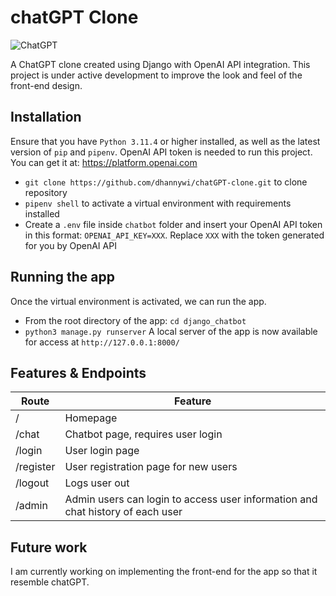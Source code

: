 # chatGPT Clone
![ChatGPT](https://i0.wp.com/bdtechtalks.com/wp-content/uploads/2022/12/openai-chatgpt.jpg)

A ChatGPT clone created using Django with OpenAI API integration. This project is under active development to improve the look and feel of the front-end design.

## Installation
Ensure that you have `Python 3.11.4` or higher installed, as well as the latest version of `pip` and `pipenv`.
OpenAI API token is needed to run this project. You can get it at: https://platform.openai.com
* `git clone https://github.com/dhannywi/chatGPT-clone.git` to clone repository
* `pipenv shell` to activate a virtual environment with requirements installed
*  Create a `.env` file inside `chatbot` folder and insert your OpenAI API token in this format: `OPENAI_API_KEY=XXX`. Replace `XXX` with the token generated for you by OpenAI API

## Running the app
Once the virtual environment is activated, we can run the app.
* From the root directory of the app: `cd django_chatbot`
* `python3 manage.py runserver`
A local server of the app is now available for access at `http://127.0.0.1:8000/`

## Features & Endpoints
| Route | Feature |
|------ | ------- |
| / | Homepage |
| /chat | Chatbot page, requires user login |
| /login | User login page |
| /register | User registration page for new users |
| /logout | Logs user out |
| /admin | Admin users can login to access user information and chat history of each user |

## Future work
I am currently working on implementing the front-end for the app so that it resemble chatGPT.